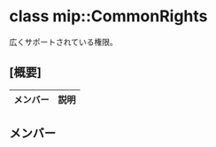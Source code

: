 # <a name="class-mipcommonrights"></a>class mip::CommonRights 
広くサポートされている権限。
  
## <a name="summary"></a>[概要]
 メンバー                        | 説明                                
--------------------------------|---------------------------------------------
  
## <a name="members"></a>メンバー